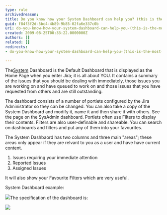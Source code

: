 ```yaml
---
type: rule
archivedreason: 
title: Do you know how your System Dashboard can help you? (this is the most important feature in Jira)
guid: f84f3f2d-5bc4-4b89-9b85-02fa6e337c0b
uri: do-you-know-how-your-system-dashboard-can-help-you-(this-is-the-most-important-feature-in-jira)
created: 2009-08-25T00:33:22.0000000Z
authors: []
related: []
redirects:
- do-you-know-how-your-system-dashboard-can-help-you-(this-is-the-most-important-feature-in-jira)

---
```


The[System](/Pages/SystemDashboard.aspx) Dashboard  is the Default Dashboard that is displayed as the Home Page when you enter Jira; it is all about YOU.  It contains a summary of the issues that you should be dealing with immediately, those issues you are working on and have queued to work on and those issues that you have requested from others and are still outstanding.   
<!--endintro-->

The dashboard consists of a number of portlets configured by the Jira Administrator so they can be changed.  You can also take a copy of the System Dashboard and modify it, name it and then share it with others.  See the page on the SysAdmin dashboard.  Portlets often use Filters to display their contents.  Filters are also user-definable and shareable.  You can search on dashboards and filters and put any of them into your favourites.

 The System Dashbaord has two columns and three main "areas"; these areas only appear if they are relvant to you as a user and have have current content.

1. Issues requiring your immediate attention
2. Reported Issues
3. Assigned Issues


It will also show your Favourite Filters which are very useful.

 System Dashboard example:


![](SystemDashboardExample.png)The specification of the dashboard is:

![](SystemDashboardSpec.png)

